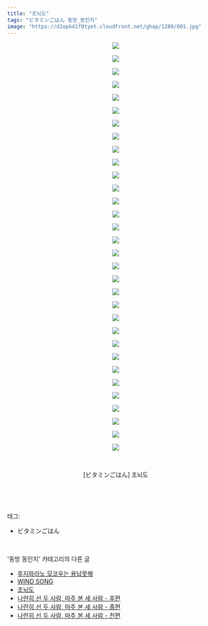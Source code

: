 ```yaml
---
title: "조뇌도"
tags: "ビタミンごはん 동방_동인지"
image: "https://d1opk41f0tyet.cloudfront.net/ghap/1288/001.jpg"
---
```

<div class="article">
<p style="text-align: center; clear: none; float: none;"><img src="{{ site.imgserver10 }}/ghap/1288/001.jpg"/></p>
<p style="text-align: center; clear: none; float: none;"><img src="{{ site.imgserver10 }}/ghap/1288/002.jpg"/></p>
<p style="text-align: center; clear: none; float: none;"><img src="{{ site.imgserver10 }}/ghap/1288/003.jpg"/></p>
<p style="text-align: center; clear: none; float: none;"><img src="{{ site.imgserver10 }}/ghap/1288/004.jpg"/></p>
<p style="text-align: center; clear: none; float: none;"><img src="{{ site.imgserver10 }}/ghap/1288/005.jpg"/></p>
<p style="text-align: center; clear: none; float: none;"><img src="{{ site.imgserver10 }}/ghap/1288/006.jpg"/></p>
<p style="text-align: center; clear: none; float: none;"><img src="{{ site.imgserver10 }}/ghap/1288/007.jpg"/></p>
<p style="text-align: center; clear: none; float: none;"><img src="{{ site.imgserver10 }}/ghap/1288/008.jpg"/></p>
<p style="text-align: center; clear: none; float: none;"><img src="{{ site.imgserver10 }}/ghap/1288/009.jpg"/></p>
<p style="text-align: center; clear: none; float: none;"><img src="{{ site.imgserver10 }}/ghap/1288/010.jpg"/></p>
<p style="text-align: center; clear: none; float: none;"><img src="{{ site.imgserver10 }}/ghap/1288/011.jpg"/></p>
<p style="text-align: center; clear: none; float: none;"><img src="{{ site.imgserver10 }}/ghap/1288/012.jpg"/></p>
<p style="text-align: center; clear: none; float: none;"><img src="{{ site.imgserver10 }}/ghap/1288/013.jpg"/></p>
<p style="text-align: center; clear: none; float: none;"><img src="{{ site.imgserver10 }}/ghap/1288/014.jpg"/></p>
<p style="text-align: center; clear: none; float: none;"><img src="{{ site.imgserver10 }}/ghap/1288/015.jpg"/></p>
<p style="text-align: center; clear: none; float: none;"><img src="{{ site.imgserver10 }}/ghap/1288/016.jpg"/></p>
<p style="text-align: center; clear: none; float: none;"><img src="{{ site.imgserver10 }}/ghap/1288/017.jpg"/></p>
<p style="text-align: center; clear: none; float: none;"><img src="{{ site.imgserver10 }}/ghap/1288/018.jpg"/></p>
<p style="text-align: center; clear: none; float: none;"><img src="{{ site.imgserver10 }}/ghap/1288/019.jpg"/></p>
<p style="text-align: center; clear: none; float: none;"><img src="{{ site.imgserver10 }}/ghap/1288/020.jpg"/></p>
<p style="text-align: center; clear: none; float: none;"><img src="{{ site.imgserver10 }}/ghap/1288/021.jpg"/></p>
<p style="text-align: center; clear: none; float: none;"><img src="{{ site.imgserver10 }}/ghap/1288/022.jpg"/></p>
<p style="text-align: center; clear: none; float: none;"><img src="{{ site.imgserver10 }}/ghap/1288/023.jpg"/></p>
<p style="text-align: center; clear: none; float: none;"><img src="{{ site.imgserver10 }}/ghap/1288/024.jpg"/></p>
<p style="text-align: center; clear: none; float: none;"><img src="{{ site.imgserver10 }}/ghap/1288/025.jpg"/></p>
<p style="text-align: center; clear: none; float: none;"><img src="{{ site.imgserver10 }}/ghap/1288/026.jpg"/></p>
<p style="text-align: center; clear: none; float: none;"><img src="{{ site.imgserver10 }}/ghap/1288/027.jpg"/></p>
<p style="text-align: center; clear: none; float: none;"><img src="{{ site.imgserver10 }}/ghap/1288/028.jpg"/></p>
<p style="text-align: center; clear: none; float: none;"><img src="{{ site.imgserver10 }}/ghap/1288/029.jpg"/></p>
<p style="text-align: center; clear: none; float: none;"><img src="{{ site.imgserver10 }}/ghap/1288/030.jpg"/></p>
<p style="text-align: center; clear: none; float: none;"><img src="{{ site.imgserver10 }}/ghap/1288/031.jpg"/></p>
<p style="text-align: center; clear: none; float: none;"><img src="{{ site.imgserver10 }}/ghap/1288/032.jpg"/></p>
<p style="text-align: center; clear: none; float: none;"><br/></p>
<p style="text-align: center; clear: none; float: none;">[ビタミンごはん] 조뇌도</p>
<p><br/></p>
</div><br/>
<div class="tagTrail">
<p>태그: </p>
<ul>
<li>ビタミンごはん</li>
</ul>
</div><br/>
<div class="another">
<p>'동방 동인지' 카테고리의 다른 글</p>
<ul>
<li><a href="/ghap_1290">후지와라노 모코우는 용납못해</a></li>
<li><a href="/ghap_1289">WIND SONG</a></li>
<li><a href="/ghap_1288">조뇌도</a></li>
<li><a href="/ghap_1287">나란히 선 두 사람, 마주 본 세 사람 - 후편</a></li>
<li><a href="/ghap_1286">나란히 선 두 사람, 마주 본 세 사람 - 중편</a></li>
<li><a href="/ghap_1285">나란히 선 두 사람, 마주 본 세 사람 - 전편</a></li>
</ul>
</div><br/>
<div class="cb_module cb_fluid">
<div class="cb_wrt cb_profile">
</div><!-- commentList close -->
</div><br/>
